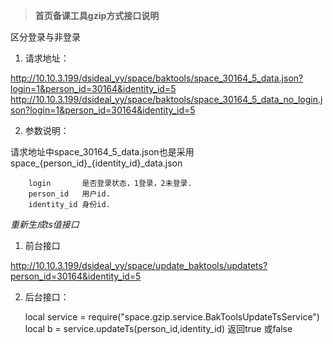 > **首页备课工具gzip方式接口说明**


区分登录与非登录

 1. 请求地址：

 http://10.10.3.199/dsideal_yy/space/baktools/space_30164_5_data.json?login=1&person_id=30164&identity_id=5
 http://10.10.3.199/dsideal_yy/space/baktools/space_30164_5_data_no_login.json?login=1&person_id=30164&identity_id=5

 2. 参数说明：

请求地址中space_30164_5_data.json也是采用space_{person_id}_{identity_id}_data.json
   

        login       是否登录状态，1登录，2未登录.
        person_id   用户id.
        identity_id 身份id.




*重新生成ts值接口*

 1. 前台接口

 http://10.10.3.199/dsideal_yy/space/update_baktools/updatets?person_id=30164&identity_id=5

 2. 后台接口：

     

      local service = require("space.gzip.service.BakToolsUpdateTsService")
      local b = service.updateTs(person_id,identity_id) 返回true 或false

